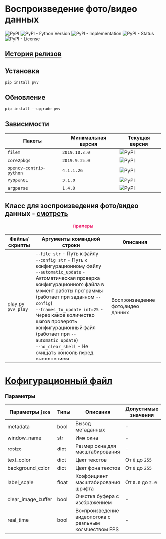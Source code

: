 # Воспроизведение фото/видео данных

![PyPI](https://img.shields.io/pypi/v/pvv)
![PyPI - Python Version](https://img.shields.io/pypi/pyversions/pvv)
![PyPI - Implementation](https://img.shields.io/pypi/implementation/pvv)
![PyPI - Status](https://img.shields.io/pypi/status/pvv)
![PyPI - License](https://img.shields.io/pypi/l/pvv)

## [История релизов](https://github.com/DmitryRyumin/pkgs/blob/master/pvv/NOTES.md)

## Установка

```shell script
pip install pvv
```

## Обновление

```shell script
pip install --upgrade pvv
```

## Зависимости

| Пакеты | Минимальная версия | Текущая версия |
| ------ | ------------------ | -------------- |
`filem` | `2019.10.3.0` | ![PyPI](https://img.shields.io/pypi/v/filem) | 
`core2pkgs` | `2019.9.25.0` | ![PyPI](https://img.shields.io/pypi/v/core2pkgs) | 
`opencv-contrib-python` | `4.1.1.26` | ![PyPI](https://img.shields.io/pypi/v/opencv-contrib-python) | 
`PyOpenGL` | `3.1.0` | ![PyPI](https://img.shields.io/pypi/v/PyOpenGL) |
`argparse` | `1.4.0` | ![PyPI](https://img.shields.io/pypi/v/argparse) |

## Класс для воспроизведения фото/видео данных - [смотреть](https://github.com/DmitryRyumin/pkgs/blob/master/pvv/pvv/viewer.py)

<h4 align="center"><span style="color:#EC256F;">Примеры</span></h4>

| Файлы/скрипты | Аргументы командной строки | Описания |
| ------------- | -------------------------- | -------- |
| [play.py](https://github.com/DmitryRyumin/pkgs/blob/master/pvv/pvv/samples/play.py)<br>`pvv_play` | `--file str` - Путь к файлу<br>`--config str` - Путь к конфигурационному файлу<br>`--automatic_update` - Автоматическая проверка конфигурационного файла в момент работы программы (работает при заданном `--config`)<br>`--frames_to_update int=25` - Через какое количество шагов проверять конфигурационный файл (работает при `--automatic_update`)<br>`--no_clear_shell` - Не очищать консоль перед выполнением | Воспроизведение фото/видео данных |

# [Кофигурационный файл](https://github.com/DmitryRyumin/pkgs/blob/master/pvv/pvv/configs/config.json)

### Параметры

| Параметры `json` | Типы | Описания | Допустимые значения |
| --------------- | --  | -------- | ------------------- |
| metadata | bool | Вывод метаданных | - |
| window_name | str | Имя окна | - |
| resize | dict | Размер окна для масштабирования | - |
| text_color | dict | Цвет текстов | От `0` до `255` |
| background_color | dict | Цвет фона текстов | От `0` до `255` |
| label_scale | float | Коэффициент масштабирования шрифта | От `0.0` до `2.0` |
| clear_image_buffer | bool | Очистка буфера с изображением | - |
| real_time | bool | Воспроизведение видеопотока с реальным колмчеством FPS | - |
